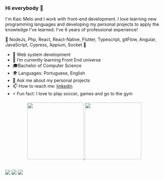 ### Hi everybody 👋

I'm Kaic Melo and I work with front-end development.
I love learning new programming languages and developing my personal projects to apply the knowledge I've learned. I've 6 years of professional experience!

🤎 NodeJs, Php, React, React-Native, Flutter, Typescript, gitFlow, Angular, JavaScript, Cypress, Appium, Socket 🤎

- 🔭 Web system development
- 🌱 I’m currently learning Front End universe
- 🎓Bachelor of Computer Science
- 🌍 Languages: Portuguese, English
- 💬 Ask me about my personal projects
- 📫 How to reach me: <a href="https://www.linkedin.com/in/kaicmelo7" target="blank">linkedin</a>
- ⚡ Fun fact: I love to play soccer, games and go to the gym

<div align="center">
  <a href="https://github.com/KaicMelo">
  <img height="180em" src="https://github-readme-stats.vercel.app/api?username=KaicMelo&show_icons=true&theme=dracula&include_all_commits=true&count_private=true"/>
  <img height="180em" src="https://github-readme-stats.vercel.app/api/top-langs/?username=KaicMelo&layout=compact&langs_count=7&theme=dracula"/>
</div>
  
  ##
 
<div> 
  <a href="https://instagram.com/kahmsantos" target="_blank"><img src="https://img.shields.io/badge/-Instagram-%23E4405F?style=for-the-badge&logo=instagram&logoColor=white" target="_blank"></a>
  <a href = "mailto:kaicmelosantos@gmail.com"><img src="https://img.shields.io/badge/-Gmail-%23333?style=for-the-badge&logo=gmail&logoColor=white" target="_blank"></a>
  <a href="https://www.linkedin.com/in/kaicmelo7" target="_blank"><img src="https://img.shields.io/badge/-LinkedIn-%230077B5?style=for-the-badge&logo=linkedin&logoColor=white" target="_blank"></a> 
 
</div>
